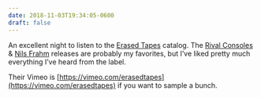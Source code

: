 ```yaml
---
date: 2018-11-03T19:34:05-0600
draft: false
---
```




An excellent night to listen to the [Erased Tapes](https://www.erasedtapes.com) catalog. The [Rival Consoles](https://www.erasedtapes.com/artist/rival-consoles) & [Nils Frahm](https://www.erasedtapes.com/artist/nils-frahm) releases are probably my favorites, but I’ve liked pretty much everything I’ve heard from the label.

Their Vimeo is [https://vimeo.com/erasedtapes](https://vimeo.com/erasedtapes) if you want to sample a bunch.



